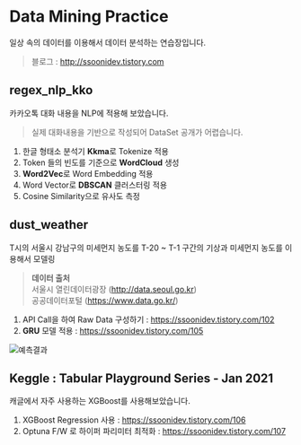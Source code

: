 # Data Mining Practice
일상 속의 데이터를 이용해서 데이터 분석하는 연습장입니다.  


> 블로그 : http://ssoonidev.tistory.com

## regex_nlp_kko
카카오톡 대화 내용을 NLP에 적용해 보았습니다.
> 실제 대화내용을 기반으로 작성되어 DataSet 공개가 어렵습니다.

1. 한글 형태소 분석기 **Kkma**로 Tokenize 적용
2. Token 들의 빈도를 기준으로 **WordCloud** 생성
3. **Word2Vec**로 Word Embedding 적용
4. Word Vector로 **DBSCAN** 클러스터링 적용
5. Cosine Similarity으로 유사도 측정

## dust_weather
T시의 서울시 강남구의 미세먼지 농도를 T-20 ~ T-1 구간의 기상과 미세먼지 농도를 이용해서 모델링

> **데이터 출처**  
> 서울시 열린데이터광장 (http://data.seoul.go.kr)  
> 공공데이터포털 (https://www.data.go.kr/)  

1. API Call을 하여 Raw Data 구성하기 : https://ssoonidev.tistory.com/102
2. **GRU** 모델 적용 : https://ssoonidev.tistory.com/105 

![예측결과](https://user-images.githubusercontent.com/22573245/111718506-5c9d7c80-889d-11eb-9859-cc5f7fa3d33b.png)

## Keggle : Tabular Playground Series - Jan 2021 
캐글에서 자주 사용하는 XGBoost를 사용해보았습니다.  

1. XGBoost Regression 사용 : https://ssoonidev.tistory.com/106  
2. Optuna F/W 로 하이퍼 파리미터 최적화 : https://ssoonidev.tistory.com/107  
